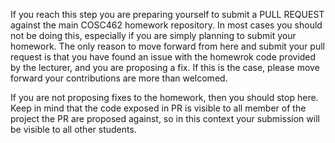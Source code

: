 If you reach this step you are preparing yourself to submit a PULL REQUEST against the main
COSC462 homework repository. In most cases you should not be doing this, especially if you
are simply planning to submit your homework. The only reason to move forward from here and
submit your pull request is that you have found an issue with the homewrok code provided by
the lecturer, and you are proposing a fix. If this is the case, please move forward your
contributions are more than welcomed.

If you are not proposing fixes to the homework, then you should stop here. Keep in mind that
the code exposed in PR is visible to all member of the project the PR are proposed against,
so in this context your submission will be visible to all other students.
